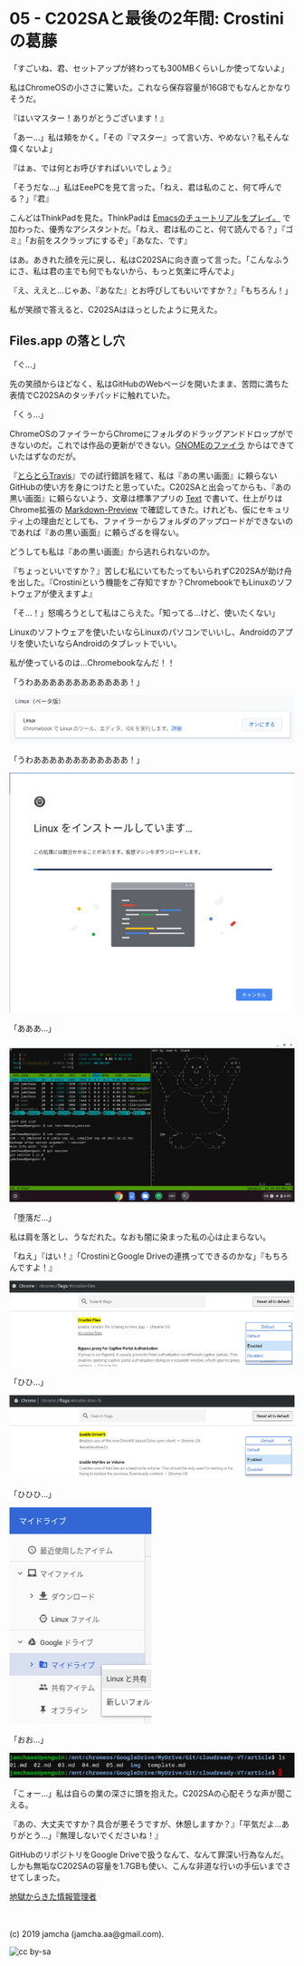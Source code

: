 

# 05 - C202SAと最後の2年間: Crostiniの葛藤

「すごいね、君、セットアップが終わっても300MBくらいしか使ってないよ」

私はChromeOSの小ささに驚いた。これなら保存容量が16GBでもなんとかなりそうだ。

『はいマスター！ありがとうございます！』

「あー…」私は頬をかく。「その『マスター』って言い方、やめない？私そんな偉くないよ」

『はぁ、では何とお呼びすればいいでしょう』

「そうだな…」私はEeePCを見て言った。「ねえ、君は私のこと、何て呼んでる？」『君』

こんどはThinkPadを見た。ThinkPadは [Emacsのチュートリアルをプレイ。](https://jamcha-aa.github.io/Emacs-tutorial/) で加わった、優秀なアシスタントだ。「ねえ、君は私のこと、何て読んでる？」『ゴミ』「お前をスクラップにするぞ」『あなた、です』

はあ。あきれた顔を元に戻し、私はC202SAに向き直って言った。「こんなふうにさ、私は君の主でも何でもないから、もっと気楽に呼んでよ」

『え、ええと…じゃあ、『あなた』とお呼びしてもいいですか？』「もちろん！」

私が笑顔で答えると、C202SAはほっとしたように見えた。

## Files.app の落とし穴

「ぐ…」

先の笑顔からほどなく、私はGitHubのWebページを開いたまま、苦悶に満ちた表情でC202SAのタッチパッドに触れていた。

「くぅ…」

ChromeOSのファイラーからChromeにフォルダのドラッグアンドドロップができないのだ。これでは作品の更新ができない。[GNOMEのファイラ](https://wiki.gnome.org/action/show/Apps/Files) からはできていたはずなのだが。

『[とらとらTravis](https://jamcha-aa.github.io/travisci/)』での試行錯誤を経て、私は『あの黒い画面』に頼らないGitHubの使い方を身につけたと思っていた。C202SAと出会ってからも、『あの黒い画面』に頼らないよう、文章は標準アプリの [Text](http://chrome.google.com/webstore/detail/text/mmfbcljfglbokpmkimbfghdkjmjhdgbg) で書いて、仕上がりはChrome拡張の [Markdown-Preview](https://chrome.google.com/webstore/detail/markdown-viewer/ckkdlimhmcjmikdlpkmbgfkaikojcbjk?hl=ja) で確認してきた。けれども、仮にセキュリティ上の理由だとしても、ファイラーからフォルダのアップロードができないのであれば『あの黒い画面』に頼らざるを得ない。

どうしても私は『あの黒い画面』から逃れられないのか。

『ちょっといいですか？』苦しむ私にいてもたってもいられずC202SAが助け舟を出した。『Crostiniという機能をご存知ですか？ChromebookでもLinuxのソフトウェアが使えますよ』

「そ…！」怒鳴ろうとして私はこらえた。「知ってる…けど、使いたくない」

Linuxのソフトウェアを使いたいならLinuxのパソコンでいいし、Androidのアプリを使いたいならAndroidのタブレットでいい。

私が使っているのは…Chromebookなんだ！！

「うわああああああああああああ！」

![linux-01](./img/linux-01.png)

「うわああああああああああああ！」

![linux-02](./img/linux-02.png)

「あああ…」

![linux-03](./img/linux-03.png)

「堕落だ…」

私は肩を落とし、うなだれた。なおも闇に染まった私の心は止まらない。

「ねえ」『はい！』「CrostiniとGoogle Driveの連携ってできるのかな」『もちろんですよ！』

![linux-04](./img/linux-04.png)

「ひひ…」

![linux-05](./img/linux-05.png)

「ひひひ…」

![linux-06](./img/linux-06.png)

「おお…」

![linux-07](./img/linux-07.png)

「こォー…」私は自らの業の深さに頭を抱えた。C202SAの心配そうな声が聞こえる。

『あの、大丈夫ですか？具合が悪そうですが、休憩しますか？』「平気だよ…ありがとう…」『無理しないでくださいね！』

GitHubのリポジトリをGoogle Driveで扱うなんて、なんて罪深い行為なんだ。しかも無垢なC202SAの容量を1.7GBも使い、こんな非道な行いの手伝いまでさせてしまった。

[地獄からきた情報管理者](https://github.com/git/git/commit/e83c5163316f89bfbde7d9ab23ca2e25604af290) 


<br>
<br>
(c) 2019 jamcha (jamcha.aa@gmail.com).

![cc by-sa](https://i.creativecommons.org/l/by-sa/4.0/88x31.png)
















